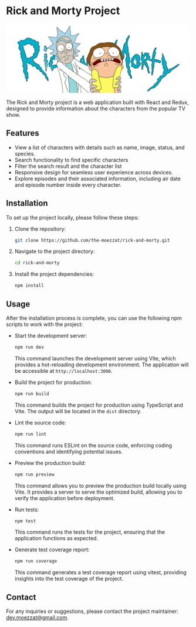# Rick and Morty Project

![Rick and Morty Project](./src/assets/logo.png)

The Rick and Morty project is a web application built with React and Redux, designed to provide information about the characters from the popular TV show.

## Features

- View a list of characters with details such as name, image, status, and species.
- Search functionality to find specific characters
- Filter the search result and the character list 
- Responsive design for seamless user experience across devices.
- Explore episodes and their associated information, including air date and episode number inside every character.

## Installation

To set up the project locally, please follow these steps:

1. Clone the repository:

   ```bash
   git clone https://github.com/the-moezzat/rick-and-morty.git
   ```

2. Navigate to the project directory:

   ```bash
   cd rick-and-morty
   ```

3. Install the project dependencies:

   ```bash
   npm install
   ```

## Usage

After the installation process is complete, you can use the following npm scripts to work with the project:

- Start the development server:

  ```bash
  npm run dev
  ```

  This command launches the development server using Vite, which provides a hot-reloading development environment. The application will be accessible at `http://localhost:3000`.

- Build the project for production:

  ```bash
  npm run build
  ```

  This command builds the project for production using TypeScript and Vite. The output will be located in the `dist` directory.

- Lint the source code:

  ```bash
  npm run lint
  ```

  This command runs ESLint on the source code, enforcing coding conventions and identifying potential issues.

- Preview the production build:

  ```bash
  npm run preview
  ```

  This command allows you to preview the production build locally using Vite. It provides a server to serve the optimized build, allowing you to verify the application before deployment.

- Run tests:

  ```bash
  npm test
  ```

  This command runs the tests for the project, ensuring that the application functions as expected.

- Generate test coverage report:

  ```bash
  npm run coverage
  ```

  This command generates a test coverage report using vitest, providing insights into the test coverage of the project.

## Contact

For any inquiries or suggestions, please contact the project maintainer: [dev.moezzat@gmail.com](mailto:dev.moezzat@gmail.com).
